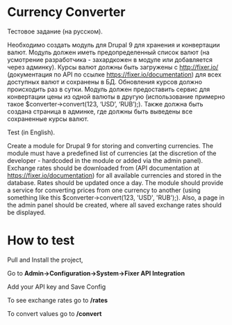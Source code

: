 # Currency Converter

Тестовое задание (на русском).

Необходимо создать модуль для Drupal 9 для хранения и конвертации валют.
Модуль должен иметь предопределенный список валют (на усмотрение разработчика - захардкожен в модуле или добавляется через админку). Курсы валют должны быть загружены с http://fixer.io/ (документация по API по ссылке https://fixer.io/documentation) для всех доступных валют и сохранены в БД. Обновления курсов должно происходить раз в сутки. Модуль должен предоставить сервис для конвертации цены из одной валюты в другую (использование примерно такое $converter->convert(123, ‘USD’, ‘RUB’);). Также должна быть создана страница в админке, где должны быть выведены все сохраненные курсы валют.


Test (in English).

Create a module for Drupal 9 for storing and converting currencies.
The module must have a predefined list of currencies (at the discretion of the developer - hardcoded in the module or added via the admin panel). Exchange rates should be downloaded from  (API documentation at https://fixer.io/documentation) for all available currencies and stored in the database. Rates should be updated once a day. The module should provide a service for converting prices from one currency to another (using something like this $converter->convert(123, 'USD', 'RUB');). Also, a page in the admin panel should be created, where all saved exchange rates should be displayed.

# How to test

Pull and Install the project,

Go to <b>Admin->Configuration->System->Fixer API Integration</b>

Add your API key and Save Config

To see exchange rates go to
  <b>/rates</b>

To convert values go to
  <b>/convert</b>

